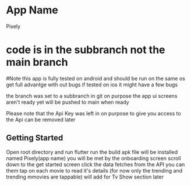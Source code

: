# App Name
Pixely

# code is in the subbranch not the main branch

#Note 
this app is fully tested on android and should be run on
the same os get full advantge with out bugs
if tested on ios it might have a few bugs 

the branch was set to a subbranch in git on purpose 
the app ui screens aren't ready yet will be pushed to main when ready 

Please note that the Api Key was left in on purpose to give you access to the Api 
can be removed later 

## Getting Started
Open root directory and run flutter run
the build apk file will be installed 
named Pixely(app name)
you will be met by the onboarding screen 
scroll down to the get started screen click
the data fetches from the API
you can them tap on each movie to read it's details (for now only the trending and trending mmovies are tappable)
will add for Tv Show section later